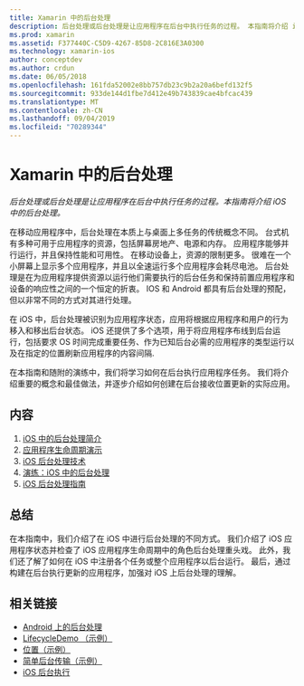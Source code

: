 ```yaml
---
title: Xamarin 中的后台处理
description: 后台处理或后台处理是让应用程序在后台中执行任务的过程。 本指南将介绍 iOS 中的后台处理。
ms.prod: xamarin
ms.assetid: F377440C-C5D9-4267-85D8-2C816E3A0300
ms.technology: xamarin-ios
author: conceptdev
ms.author: crdun
ms.date: 06/05/2018
ms.openlocfilehash: 161fda52002e8bb757db23c9b2a20a6befd132f5
ms.sourcegitcommit: 933de144d1fbe7d412e49b743839cae4bfcac439
ms.translationtype: MT
ms.contentlocale: zh-CN
ms.lasthandoff: 09/04/2019
ms.locfileid: "70289344"
---
```

# <a name="backgrounding-in-xamarinios"></a>Xamarin 中的后台处理

_后台处理或后台处理是让应用程序在后台中执行任务的过程。本指南将介绍 iOS 中的后台处理。_

在移动应用程序中，后台处理在本质上与桌面上多任务的传统概念不同。 台式机有多种可用于应用程序的资源，包括屏幕房地产、电源和内存。 应用程序能够并行运行，并且保持性能和可用性。 在移动设备上，资源的限制更多。 很难在一个小屏幕上显示多个应用程序，并且以全速运行多个应用程序会耗尽电池。 后台处理是在为应用程序提供资源以运行他们需要执行的后台任务和保持前置应用程序和设备的响应性之间的一个恒定的折衷。 IOS 和 Android 都具有后台处理的预配，但以非常不同的方式对其进行处理。

在 iOS 中，后台处理被识别为应用程序状态，应用将根据应用程序和用户的行为移入和移出后台状态。 iOS 还提供了多个选项，用于将应用程序布线到后台运行，包括要求 OS 时间完成重要任务、作为已知后台必需的应用程序的类型运行以及在指定的位置刷新应用程序的内容间隔.

在本指南和随附的演练中，我们将学习如何在后台执行应用程序任务。 我们将介绍重要的概念和最佳做法，并逐步介绍如何创建在后台接收位置更新的实际应用。

## <a name="contents"></a>内容

1. [iOS 中的后台处理简介](~/ios/app-fundamentals/backgrounding/introduction-to-backgrounding-in-ios.md)
1. [应用程序生命周期演示](~/ios/app-fundamentals/backgrounding/application-lifecycle-demo.md)
1. [iOS 后台处理技术](~/ios/app-fundamentals/backgrounding/ios-backgrounding-techniques/index.md)
1. [演练：iOS 中的后台处理](~/ios/app-fundamentals/backgrounding/ios-backgrounding-walkthroughs/index.md)
1. [iOS 后台处理指南](~/ios/app-fundamentals/backgrounding/ios-backgrounding-guidance.md)

## <a name="summary"></a>总结

在本指南中，我们介绍了在 iOS 中进行后台处理的不同方式。 我们介绍了 iOS 应用程序状态并检查了 iOS 应用程序生命周期中的角色后台处理重头戏。 此外，我们还了解了如何在 iOS 中注册各个任务或整个应用程序以后台运行。 最后，通过构建在后台执行更新的应用程序，加强对 iOS 上后台处理的理解。



## <a name="related-links"></a>相关链接

- [Android 上的后台处理](~/android/app-fundamentals/services/index.md)
- [LifecycleDemo （示例）](https://docs.microsoft.com/samples/xamarin/ios-samples/lifecycledemo)
- [位置（示例）](https://docs.microsoft.com/samples/xamarin/ios-samples/location)
- [简单后台传输（示例）](https://docs.microsoft.com/samples/xamarin/ios-samples/simplebackgroundtransfer)
- [iOS 后台执行](https://developer.apple.com/library/ios/documentation/iPhone/Conceptual/iPhoneOSProgrammingGuide/BackgroundExecution/BackgroundExecution.html)
